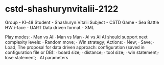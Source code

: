 # cstd-shashurynvitalii-2122
Group - KI-48
Student - Shashuryn Vitalii
Subject - CSTD
Game - Sea Battle
HW i-face - UART
Data driven format - XML

Play modes:
∙ Man vs AI
∙ Man vs Man
∙ AI vs AI
AI should support next complexity levels:
∙ Random move;
∙ Win strategy;
Actions:
∙ New;
∙ Save;
∙ Load;
The proposal for data driven approach: configuration (saved in configuration file or DB):
∙ board size;
∙ distance;
∙ tool size;
∙ win statement;∙ lose statement;
∙ AI parameters
